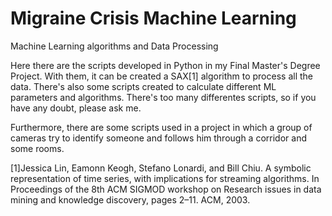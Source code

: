 # Migraine Crisis Machine Learning
Machine Learning algorithms and Data Processing

Here there are the scripts developed in Python in my Final Master's Degree Project. With them, it can be created a SAX[1] algorithm to process all the data.
There's also some scripts created to calculate different ML parameters and algorithms. There's too many differentes scripts, so if you have any doubt, please ask me.

Furthermore, there are some scripts used in a project in which a group of cameras try to identify someone and follows him through a corridor and some rooms.










[1]Jessica Lin, Eamonn Keogh, Stefano Lonardi, and Bill Chiu. A symbolic
representation of time series, with implications for streaming algorithms. In
Proceedings of the 8th ACM SIGMOD workshop on Research issues in data
mining and knowledge discovery, pages 2–11. ACM, 2003.
